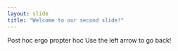 ```yaml
---
layout: slide
title: "Welcome to our second slide!"
---
```

Post hoc ergo propter hoc
Use the left arrow to go back!
